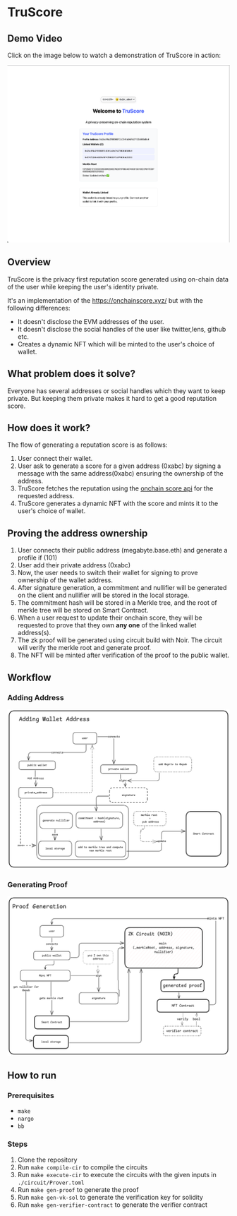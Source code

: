 # TruScore

## Demo Video

Click on the image below to watch a demonstration of TruScore in action:

[![TruScore Demo](./assets/3.png)](https://youtu.be/iBtVi5kTDnE)

## Overview

TruScore is the privacy first reputation score generated using on-chain data of the user while keeping the user's identity private.

It's an implementation of the https://onchainscore.xyz/ but with the following differences:

- It doesn't disclose the EVM addresses of the user.
- It doesn't disclose the social handles of the user like twitter,lens, github etc.
- Creates a dynamic NFT which will be minted to the user's choice of wallet.

## What problem does it solve?

Everyone has several addresses or social handles which they want to keep private. But keeping them private makes it hard to get a good reputation score.

## How does it work?

The flow of generating a reputation score is as follows:

1. User connect their wallet.
2. User ask to generate a score for a given address (0xabc) by signing a message with the same address(0xabc) ensuring the ownership of the address.
3. TruScore fetches the reputation using the [onchain score api](https://onchainscore.xyz/api) for the requested address.
4. TruScore generates a dynamic NFT with the score and mints it to the user's choice of wallet.

## Proving the address ownership

1. User connects their public address (megabyte.base.eth) and generate a profile if (101)
2. User add their private address (0xabc)
3. Now, the user needs to switch their wallet for signing to prove ownership of the wallet address.
4. After signature generation, a commitment and nullifier will be generated on the client and nullifier will be stored in the local storage.
5. The commitment hash will be stored in a Merkle tree, and the root of merkle tree will be stored on Smart Contract.
6. When a user request to update their onchain score, they will be requested to prove that they own **any one** of the linked wallet address(s).
7. The zk proof will be generated using circuit build with Noir. The circuit will verify the merkle root and generate proof.
8. The NFT will be minted after verification of the proof to the public wallet.

## Workflow

### Adding Address

![Adding Address](./assets/1.png)

### Generating Proof

![Generating Proof](./assets/2.png)

## How to run

### Prerequisites

- `make`
- `nargo`
- `bb`

### Steps

1. Clone the repository
2. Run `make compile-cir` to compile the circuits
3. Run `make execute-cir` to execute the circuits with the given inputs in `./circuit/Prover.toml`
4. Run `make gen-proof` to generate the proof
5. Run `make gen-vk-sol` to generate the verification key for solidity
6. Run `make gen-verifier-contract` to generate the verifier contract
